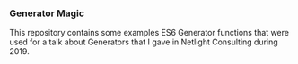 ### Generator Magic

This repository contains some examples ES6 Generator functions that were used for a talk about Generators that I gave in Netlight Consulting during 2019.
